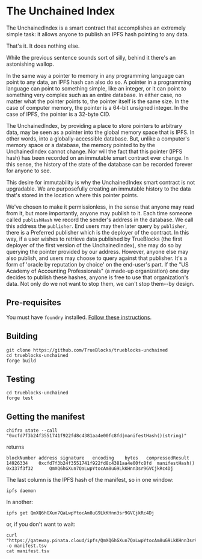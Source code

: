 # The Unchained Index

The UnchainedIndex is a smart contract that accomplishes an extremely simple task: it allows anyone to publish an IPFS hash pointing to any data.

That's it. It does nothing else.

While the previous sentence sounds sort of silly, behind it there's an astonishing wallop.

In the same way a pointer to memory in any programming language can point to any data, an IPFS hash can also do so. A pointer in a
programming language can point to something simple, like an integer, or it can point to something very complex such as an entire database.
In either case, no matter what the pointer points to, the pointer itself is the same size. In the case of computer memory, the pointer
is a 64-bit unsigned integer. In the case of IPFS, the pointer is a 32-byte CID.

The UnchainedIndex, by providing a place to store pointers to arbitrary data, may be seen as a pointer into the global memory space
that is IPFS. In other words, into a globally-accessible database. But, unlike a computer's memory space or a database, the memory pointed
to by the UnchainedIndex cannot change. Nor will the fact that this pointer (IPFS hash) has been recorded on an immutable smart contract
ever change. In this sense, the history of the state of the database can be recorded forever for anyone to see.

This desire for immutability is why the UnchainedIndex smart contract is not upgradable. We are purposefully creating an immutable history
to the data that's stored in the location where this pointer points.

We've chosen to make it permissionless, in the sense that anyone may read from it, but more importantly, anyone may publish to it. Each time
someone called `publishHash` we record the sender's address in the database. We call this address the `publisher`. End users may then later
query by `publisher`, there is a Preferred publisher which is the deployer of the contract. In this way, if a user wishes to retrieve data
published by TrueBlocks (the first deployer of the first version of the UnchainedIndex), she may do so by querying the pointer provided by
our address. However, anyone else may also publish, and users may choose to query against that publisher. It's a form of 'oracle by reputation
by choice' on the end-user's part. If the "US Academy of Accounting Professionals" (a made-up organization) one day decides to publish these
hashes, anyone is free to use that organization's data. Not only do we not want to stop them, we can't stop them--by design.

## Pre-requisites

You must have `foundry` installed. [Follow these instructions](https://book.getfoundry.sh/getting-started/installation.html).

## Building

```[bash]
git clone https://github.com/TrueBlocks/trueblocks-unchained
cd trueblocks-unchained
forge build
```

## Testing

```[bash]
cd trueblocks-unchained
forge test
```

## Getting the manifest

```[bash]
chifra state --call "0xcfd7f3b24f3551741f922fd8c4381aa4e00fc8fd|manifestHash()(string)"
```

returns

```[bash]
blockNumber	address	signature	encoding	bytes	compressedResult
14926334	0xcfd7f3b24f3551741f922fd8c4381aa4e00fc8fd	manifestHash()	0x337f3f32		QmXQ6hGXun7QaLwpYtocAm8uG9LkKHnn3sr9GVCjkRc4Dj
```

The last column is the IPFS hash of the manifest, so in one window:

```[bash]
ipfs daemon
```

In another:

```[bash]
ipfs get QmXQ6hGXun7QaLwpYtocAm8uG9LkKHnn3sr9GVCjkRc4Dj
```

or, if you don't want to wait:

```[bash]
curl "https://gateway.pinata.cloud/ipfs/QmXQ6hGXun7QaLwpYtocAm8uG9LkKHnn3sr9GVCjkRc4Dj" -o manifest.tsv
cat manifest.tsv
```